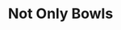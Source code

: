 ---
title: "Not Only Bowls"
url: /castell-newydd-emlyn-newcastle-emlyn/not-only-bowls/
shop: Sport
---